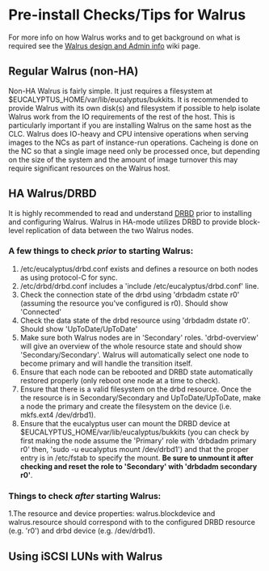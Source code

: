 # Pre-install Checks/Tips for Walrus
For more info on how Walrus works and to get background on what is required see the [Walrus design and Admin info](Walrus) wiki page.

## Regular Walrus (non-HA)
Non-HA Walrus is fairly simple. It just requires a filesystem at $EUCALYPTUS_HOME/var/lib/eucalyptus/bukkits.
It is recommended to provide Walrus with its own disk(s) and filesystem if possible to help isolate Walrus work from the IO requirements of the rest of the host. This is particularly important if you are installing Walrus on the same host as the CLC. Walrus does IO-heavy and CPU intensive operations when serving images to the NCs as part of instance-run operations. Cacheing is done on the NC so that a single image need only be processed once, but depending on the size of the system and the amount of image turnover this may require significant resources on the Walrus host.

## HA Walrus/DRBD
It is highly recommended to read and understand [DRBD](http://www.drbd.org/users-guide-8.3/) prior to installing and configuring Walrus. Walrus in HA-mode utilizes DRBD to provide block-level replication of data between the two Walrus nodes.

### A few things to check *prior* to starting Walrus:
1. /etc/eucalyptus/drbd.conf exists and defines a resource on both nodes as using protocol-C for sync.
2. /etc/drbd/drbd.conf includes a 'include /etc/eucalyptus/drbd.conf' line.
3. Check the connection state of the drbd using 'drbdadm cstate r0' (assuming the resource you've configured is r0). Should show 'Connected'
4. Check the data state of the drbd resource using 'drbdadm dstate r0'. Should show 'UpToDate/UpToDate'
5. Make sure both Walrus nodes are in 'Secondary' roles. 'drbd-overview' will give an overview of the whole resource state and should show 'Secondary/Secondary'. Walrus will automatically select one node to become primary and will handle the transition itself.
6. Ensure that each node can be rebooted and DRBD state automatically restored properly (only reboot one node at a time to check).
7. Ensure that there is a valid filesystem on the drbd resource. Once the the resource is in Secondary/Secondary and UpToDate/UpToDate, make a node the primary and create the filesystem on the device (i.e. mkfs.ext4 /dev/drbd1).
8. Ensure that the eucalyptus user can mount the DRBD device at $EUCALYPTUS_HOME/var/lib/eucalyptus/bukkits (you can check by first making the node assume the 'Primary' role with 'drbdadm primary r0' then, 'sudo -u eucalyptus mount /dev/drbd1') and that the proper entry is in /etc/fstab to specify the mount. **Be sure to unmount it after checking and reset the role to 'Secondary' with 'drbdadm secondary r0'**.

### Things to check *after* starting Walrus:
1.The resource and device properties: walrus.blockdevice and walrus.resource should correspond with to the configured DRBD resource (e.g. 'r0') and drbd device (e.g. /dev/drbd1).

## Using iSCSI LUNs with Walrus